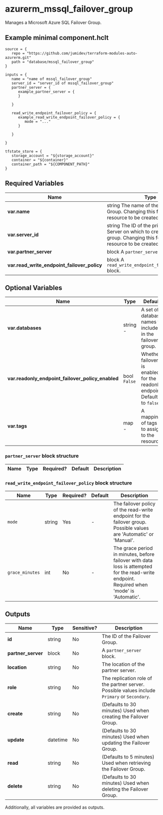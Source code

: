 # azurerm_mssql_failover_group

Manages a Microsoft Azure SQL Failover Group.

## Example minimal component.hclt

```hcl
source = {
   repo = "https://github.com/jumidev/terraform-modules-auto-azurerm.git" 
   path = "database/mssql_failover_group" 
}

inputs = {
   name = "name of mssql_failover_group" 
   server_id = "server_id of mssql_failover_group" 
   partner_server = {
      example_partner_server = {
      }
  
   }
 
   read_write_endpoint_failover_policy = {
      example_read_write_endpoint_failover_policy = {
         mode = "..."   
      }
  
   }
 
}

tfstate_store = {
   storage_account = "${storage_account}" 
   container = "${container}" 
   container_path = "${COMPONENT_PATH}" 
}

```

## Required Variables

| Name | Type |  Description |
| ---- | --------- |  ----------- |
| **var.name** | string  The name of the Failover Group. Changing this forces a new resource to be created. | 
| **var.server_id** | string  The ID of the primary SQL Server on which to create the failover group. Changing this forces a new resource to be created. | 
| **var.partner_server** | block  A `partner_server` block. | 
| **var.read_write_endpoint_failover_policy** | block  A `read_write_endpoint_failover_policy` block. | 

## Optional Variables

| Name | Type |  Default  |  Description |
| ---- | --------- |  ----------- | ----------- |
| **var.databases** | string  -  |  A set of database names to include in the failover group. | 
| **var.readonly_endpoint_failover_policy_enabled** | bool  `False`  |  Whether failover is enabled for the readonly endpoint. Defaults to `false`. | 
| **var.tags** | map  -  |  A mapping of tags to assign to the resource. | 

### `partner_server` block structure

| Name | Type | Required? | Default | Description |
| ---- | ---- | --------- | ------- | ----------- |

### `read_write_endpoint_failover_policy` block structure

| Name | Type | Required? | Default | Description |
| ---- | ---- | --------- | ------- | ----------- |
| `mode` | string | Yes | - | The failover policy of the read-write endpoint for the failover group. Possible values are 'Automatic' or 'Manual'. |
| `grace_minutes` | int | No | - | The grace period in minutes, before failover with data loss is attempted for the read-write endpoint. Required when 'mode' is 'Automatic'. |



## Outputs

| Name | Type | Sensitive? | Description |
| ---- | ---- | --------- | --------- |
| **id** | string | No  | The ID of the Failover Group. | 
| **partner_server** | block | No  | A `partner_server` block. | 
| **location** | string | No  | The location of the partner server. | 
| **role** | string | No  | The replication role of the partner server. Possible values include `Primary` or `Secondary`. | 
| **create** | string | No  | (Defaults to 30 minutes) Used when creating the Failover Group. | 
| **update** | datetime | No  | (Defaults to 30 minutes) Used when updating the Failover Group. | 
| **read** | string | No  | (Defaults to 5 minutes) Used when retrieving the Failover Group. | 
| **delete** | string | No  | (Defaults to 30 minutes) Used when deleting the Failover Group. | 

Additionally, all variables are provided as outputs.
